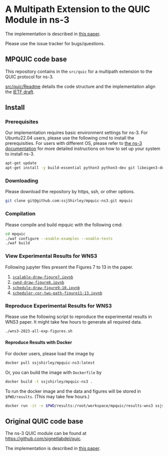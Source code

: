 
A Multipath Extension to the QUIC Module in ns-3
================================

The implementation is described in [this paper](https://dl.acm.org/doi/10.1145/3592149.3592803).

Please use the issue tracker for bugs/questions.

## MPQUIC code base
This repository contains in the `src/quic` for a multipath extension to the QUIC protocol for ns-3.

[src/quic/Readme](https://github.com/ssjShirley/mpquic-ns3/blob/mpquic-1.2/src/quic/README.md) details the code structure and the implementation align the [IETF draft](https://datatracker.ietf.org/doc/draft-ietf-quic-multipath/04/).


## Install

### Prerequisites ###

Our implementation requires basic environment settings for ns-3. For Ubuntu22.04 users, please use the following cmd to install the prerequisities. For users with different OS, please refer to [the ns-3 documentation](https://www.nsnam.org/documentation/) for more detailed instructions on how to set up your system to install ns-3.

```bash
apt-get update 
apt-get install -y build-essential python3 python3-dev git libeigen3-dev python3-pandas python3-numpy python3-matplotlib font-manager
```

### Downloading ####

Please download the repository by https, ssh, or other options.

```bash
git clone git@github.com:ssjShirley/mpquic-ns3.git mpquic
```

### Compilation ###

Please compile and build mpquic with the following cmd:

```bash
cd mpquic
./waf configure --enable-examples --enable-tests
./waf build
```

### View Experimental Results for WNS3 ###

Following jupyter files present the Figures 7 to 13 in the paper.

1. [`scalable-draw-figure7.ipynb`](https://github.com/ssjShirley/mpquic-ns3/blob/mpquic-1.2/wns3-draw-figures/scalable-draw-figure7.ipynb)
2. [`cwnd-draw-figure8.ipynb`](https://github.com/ssjShirley/mpquic-ns3/blob/mpquic-1.2/wns3-draw-figures/cwnd-draw-figure8.ipynb)
3. [`schedule-draw-figure9-10.ipynb`](https://github.com/ssjShirley/mpquic-ns3/blob/mpquic-1.2/wns3-draw-figures/schedule-draw-figure9-10.ipynb)
4. [`scheduler-cpr-two-path-figure11-13.ipynb`](https://github.com/ssjShirley/mpquic-ns3/blob/mpquic-1.2/wns3-draw-figures/scheduler-cpr-two-path-figure11-13.ipynb)


### Reproduce Experimental Results for WNS3 ###

Please use the following script to reproduce the experimental results in WNS3 paper. It might take few hours to generate all required data.
```bash
./wns3-2023-all-exp-figures.sh
```


#### Reproduce Results with Docker ####

For docker users, please load the image by
```bash
docker pull ssjshirley/mpquic-ns3:latest
```

Or, you can build the image with `Dockerfile` by
```bash
docker build -t ssjshirley/mpquic-ns3 .
```

To run the docker image and the data and figures will be stored in `$PWD/results`. (This may take few hours.)
```bash
docker run -it -v $PWD/results:/root/workspace/mpquic/results-wns3 ssjshirley/mpquic-ns3:latest
```


## Original QUIC code base
The ns-3 QUIC module can be found at https://github.com/signetlabdei/quic.

The implementation is described in [this paper](https://arxiv.org/abs/1902.06121).

